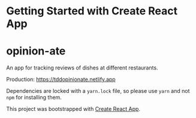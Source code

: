 # Getting Started with Create React App
# opinion-ate

An app for tracking reviews of dishes at different restaurants.

Production: https://tddopinionate.netlify.app

Dependencies are locked with a `yarn.lock` file, so please use `yarn` and not
`npm` for installing them.

 This project was bootstrapped with
 [Create React App](https://github.com/facebook/create-react-app).